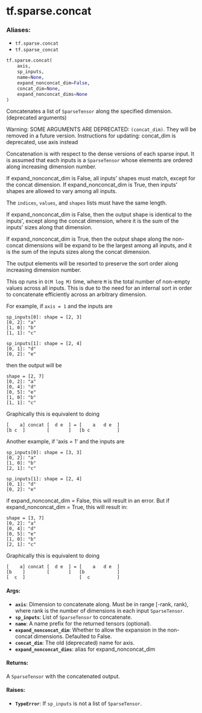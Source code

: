 <div itemscope itemtype="http://developers.google.com/ReferenceObject">
<meta itemprop="name" content="tf.sparse.concat" />
<meta itemprop="path" content="Stable" />
</div>

# tf.sparse.concat

### Aliases:

* `tf.sparse.concat`
* `tf.sparse_concat`

``` python
tf.sparse.concat(
    axis,
    sp_inputs,
    name=None,
    expand_nonconcat_dim=False,
    concat_dim=None,
    expand_nonconcat_dims=None
)
```

Concatenates a list of `SparseTensor` along the specified dimension. (deprecated arguments)

Warning: SOME ARGUMENTS ARE DEPRECATED: `(concat_dim)`. They will be removed in a future version.
Instructions for updating:
concat_dim is deprecated, use axis instead

Concatenation is with respect to the dense versions of each sparse input.
It is assumed that each inputs is a `SparseTensor` whose elements are ordered
along increasing dimension number.

If expand_nonconcat_dim is False, all inputs' shapes must match, except for
the concat dimension. If expand_nonconcat_dim is True, then inputs' shapes are
allowed to vary among all inputs.

The `indices`, `values`, and `shapes` lists must have the same length.

If expand_nonconcat_dim is False, then the output shape is identical to the
inputs', except along the concat dimension, where it is the sum of the inputs'
sizes along that dimension.

If expand_nonconcat_dim is True, then the output shape along the non-concat
dimensions will be expand to be the largest among all inputs, and it is the
sum of the inputs sizes along the concat dimension.

The output elements will be resorted to preserve the sort order along
increasing dimension number.

This op runs in `O(M log M)` time, where `M` is the total number of non-empty
values across all inputs. This is due to the need for an internal sort in
order to concatenate efficiently across an arbitrary dimension.

For example, if `axis = 1` and the inputs are

    sp_inputs[0]: shape = [2, 3]
    [0, 2]: "a"
    [1, 0]: "b"
    [1, 1]: "c"

    sp_inputs[1]: shape = [2, 4]
    [0, 1]: "d"
    [0, 2]: "e"

then the output will be

    shape = [2, 7]
    [0, 2]: "a"
    [0, 4]: "d"
    [0, 5]: "e"
    [1, 0]: "b"
    [1, 1]: "c"

Graphically this is equivalent to doing

    [    a] concat [  d e  ] = [    a   d e  ]
    [b c  ]        [       ]   [b c          ]

Another example, if 'axis = 1' and the inputs are

    sp_inputs[0]: shape = [3, 3]
    [0, 2]: "a"
    [1, 0]: "b"
    [2, 1]: "c"

    sp_inputs[1]: shape = [2, 4]
    [0, 1]: "d"
    [0, 2]: "e"

if expand_nonconcat_dim = False, this will result in an error. But if
expand_nonconcat_dim = True, this will result in:

    shape = [3, 7]
    [0, 2]: "a"
    [0, 4]: "d"
    [0, 5]: "e"
    [1, 0]: "b"
    [2, 1]: "c"

Graphically this is equivalent to doing

    [    a] concat [  d e  ] = [    a   d e  ]
    [b    ]        [       ]   [b            ]
    [  c  ]                    [  c          ]


#### Args:

* <b>`axis`</b>: Dimension to concatenate along. Must be in range [-rank, rank),
    where rank is the number of dimensions in each input `SparseTensor`.
* <b>`sp_inputs`</b>: List of `SparseTensor` to concatenate.
* <b>`name`</b>: A name prefix for the returned tensors (optional).
* <b>`expand_nonconcat_dim`</b>: Whether to allow the expansion in the non-concat
    dimensions. Defaulted to False.
* <b>`concat_dim`</b>: The old (deprecated) name for axis.
* <b>`expand_nonconcat_dims`</b>: alias for expand_nonconcat_dim


#### Returns:

A `SparseTensor` with the concatenated output.


#### Raises:

* <b>`TypeError`</b>: If `sp_inputs` is not a list of `SparseTensor`.